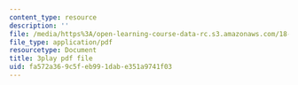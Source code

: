 ```yaml
---
content_type: resource
description: ''
file: /media/https%3A/open-learning-course-data-rc.s3.amazonaws.com/18-06-linear-algebra-spring-2010/fa572a369c5feb991dabe351a9741f03_23LLB9mNJvc.pdf
file_type: application/pdf
resourcetype: Document
title: 3play pdf file
uid: fa572a36-9c5f-eb99-1dab-e351a9741f03
---
```

